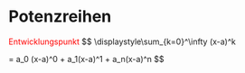 # Potenzreihen

<span style='color:red'>Entwicklungspunkt</span>
$$
\displaystyle\sum_{k=0}^\infty (x-a)^k

=
a_0 (x-a)^0 + a_1(x-a)^1 + a_n(x-a)^n
$$